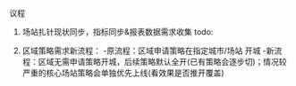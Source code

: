 议程
1. 场站扎针现状同步，指标同步&报表数据需求收集
todo:

2. 区域策略需求新流程：
-原流程：区域申请策略在指定城市/场站 开城
-新流程：区域无需申请策略开城，后续策略默认全开(已有策略会逐步切)；情况较严重的核心场站策略会单独优先上线(看效果是否推开覆盖)
